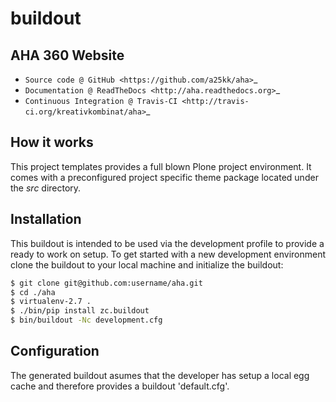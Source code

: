 # buildout

## AHA 360 Website

* `Source code @ GitHub <https://github.com/a25kk/aha>`_
* `Documentation @ ReadTheDocs <http://aha.readthedocs.org>`_
* `Continuous Integration @ Travis-CI <http://travis-ci.org/kreativkombinat/aha>`_

## How it works

This project templates provides a full blown Plone project environment. It comes with a preconfigured project specific theme package located under the _src_ directory.

## Installation

This buildout is intended to be used via the development profile to provide
a ready to work on setup. To get started with a new development environment
clone the buildout to your local machine and initialize the buildout:

``` bash
$ git clone git@github.com:username/aha.git
$ cd ./aha
$ virtualenv-2.7 .
$ ./bin/pip install zc.buildout
$ bin/buildout -Nc development.cfg
```

## Configuration

The generated buildout asumes that the developer has setup a local egg cache and therefore provides a buildout 'default.cfg'.
